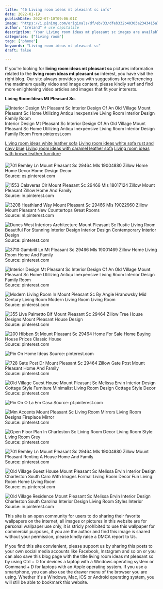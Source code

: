 ```yaml
---
title: "46 Living room ideas mt pleasant sc info"
date: 2022-01-19
publishDate: 2022-07-10T09:06:01Z
image: "https://i.pinimg.com/originals/df/eb/33/dfeb332b40303a2343415a7a808c1de7.jpg"
author: "Ireland" # use capitalize
description: "Your Living room ideas mt pleasant sc images are available. Living room ideas mt pleasant sc are a topic that is being searched for and liked by netizens today. You can Find and Download the Living room ideas mt pleasant sc files here. Download all royalty-free vectors."
categories: ["living room"]
tags: ["phone"]
keywords: "Living room ideas mt pleasant sc"
draft: false

---
```


If you're looking for **living room ideas mt pleasant sc** pictures information related to the **living room ideas mt pleasant sc** interest, you have visit the right  blog.  Our site always  provides you with  suggestions  for refferencing  the maximum  quality video and image  content, please kindly surf and find more enlightening video articles and images  that fit your interests.

**Living Room Ideas Mt Pleasant Sc**. 

![Interior Design Mt Pleasant Sc Interior Design Of An Old Village Mount Pleasant Sc Home Utilizing Antiqu Inexpensive Living Room Interior Design Family Room](https://i.pinimg.com/originals/c1/77/66/c17766e4911510ea42ed7368830d0c84.jpg "Interior Design Mt Pleasant Sc Interior Design Of An Old Village Mount Pleasant Sc Home Utilizing Antiqu Inexpensive Living Room Interior Design Family Room")
Interior Design Mt Pleasant Sc Interior Design Of An Old Village Mount Pleasant Sc Home Utilizing Antiqu Inexpensive Living Room Interior Design Family Room From pinterest.com

[Living room ideas white leather sofa](/living-room-ideas-white-leather-sofa/)
[Living room ideas white sofa rust and navy blue](/living-room-ideas-white-sofa-rust-and-navy-blue/)
[Living room ideas with caramel leather sofa](/living-room-ideas-with-caramel-leather-sofa/)
[Living room ideas with brown leather furniture](/living-room-ideas-with-brown-leather-furniture/)



### 

 


![701 Remley Ln Mount Pleasant Sc 29464 Mls 19004880 Zillow Home Home Decor Home Design Decor](https://i.pinimg.com/564x/9e/96/cb/9e96cbb76245378e583047061518304f.jpg "701 Remley Ln Mount Pleasant Sc 29464 Mls 19004880 Zillow Home Home Decor Home Design Decor")
Source: es.pinterest.com

 

![1553 Calaveras Cir Mount Pleasant Sc 29466 Mls 18017124 Zillow Mount Pleasant Zillow Home And Family](https://i.pinimg.com/originals/40/1e/69/401e692ea208fec3698cb38dfb0271f5.jpg "1553 Calaveras Cir Mount Pleasant Sc 29466 Mls 18017124 Zillow Mount Pleasant Zillow Home And Family")
Source: in.pinterest.com

 

![3208 Heathland Way Mount Pleasant Sc 29466 Mls 19022960 Zillow Mount Pleasant New Countertops Great Rooms](https://i.pinimg.com/originals/db/c5/7a/dbc57ad3997361e533dcbe713c6d4ffe.jpg "3208 Heathland Way Mount Pleasant Sc 29466 Mls 19022960 Zillow Mount Pleasant New Countertops Great Rooms")
Source: nl.pinterest.com

 

![Dunes West Interiors Architecture Mount Pleasant Sc Rustic Living Room Beautiful For Stunning Interior Design Interior Design Contemporary Interior Design](https://i.pinimg.com/originals/f5/04/30/f5043021be5d2b0de631f2ab2c6837cf.jpg "Dunes West Interiors Architecture Mount Pleasant Sc Rustic Living Room Beautiful For Stunning Interior Design Interior Design Contemporary Interior Design")
Source: pinterest.com

 

![3710 Gambrill Ln Mt Pleasant Sc 29466 Mls 19001469 Zillow Home Living Room Home And Family](https://i.pinimg.com/originals/5b/22/59/5b225986a26186ade98d7a1c7871f04e.jpg "3710 Gambrill Ln Mt Pleasant Sc 29466 Mls 19001469 Zillow Home Living Room Home And Family")
Source: pinterest.com

 

![Interior Design Mt Pleasant Sc Interior Design Of An Old Village Mount Pleasant Sc Home Utilizing Antiqu Inexpensive Living Room Interior Design Family Room](https://i.pinimg.com/originals/c1/77/66/c17766e4911510ea42ed7368830d0c84.jpg "Interior Design Mt Pleasant Sc Interior Design Of An Old Village Mount Pleasant Sc Home Utilizing Antiqu Inexpensive Living Room Interior Design Family Room")
Source: pinterest.com

 

![Modern Living Room In Mount Pleasant Sc By Angie Hranowsky Mid Century Living Room Modern Living Room Living Room](https://i.pinimg.com/originals/e1/cb/04/e1cb0452f420468a613ebae30ecf89d9.jpg "Modern Living Room In Mount Pleasant Sc By Angie Hranowsky Mid Century Living Room Modern Living Room Living Room")
Source: pinterest.com

 

![355 Live Palmetto Blf Mount Pleasant Sc 29464 Zillow Tree House Designs Mount Pleasant House Design](https://i.pinimg.com/originals/6f/4f/8d/6f4f8d36f64c8c35206a2edbd940cd28.png "355 Live Palmetto Blf Mount Pleasant Sc 29464 Zillow Tree House Designs Mount Pleasant House Design")
Source: pinterest.com

 

![200 Hibben St Mount Pleasant Sc 29464 Home For Sale Home Buying House Prices Classic House](https://i.pinimg.com/originals/95/ca/e3/95cae301bb5ebf69666d21bfe6e91e58.png "200 Hibben St Mount Pleasant Sc 29464 Home For Sale Home Buying House Prices Classic House")
Source: pinterest.com

 

![Pin On Home Ideas](https://i.pinimg.com/originals/44/e6/c2/44e6c24020bb1ef40166ce4abca17c28.jpg "Pin On Home Ideas")
Source: pinterest.com

 

![728 Gate Post Dr Mount Pleasant Sc 29464 Zillow Gate Post Mount Pleasant Home And Family](https://i.pinimg.com/originals/52/55/b8/5255b8b1d4281fd145cc7daa3286e7c0.jpg "728 Gate Post Dr Mount Pleasant Sc 29464 Zillow Gate Post Mount Pleasant Home And Family")
Source: pinterest.com

 

![Old Village Guest House Mount Pleasant Sc Melissa Ervin Interior Design Cottage Style Furniture Minimalist Living Room Design Cottage Style Decor](https://i.pinimg.com/originals/47/9f/42/479f42cf27772ae5a070d9967212c5a0.jpg "Old Village Guest House Mount Pleasant Sc Melissa Ervin Interior Design Cottage Style Furniture Minimalist Living Room Design Cottage Style Decor")
Source: pinterest.com

 

![Pin On O La Em Casa](https://i.pinimg.com/originals/57/7b/7c/577b7c5f4ae0031dad862fb7b67f1533.jpg "Pin On O La Em Casa")
Source: pt.pinterest.com

 

![Mm Accents Mount Pleasant Sc Living Room Mirrors Living Room Designs Fireplace Mirror](https://i.pinimg.com/originals/bb/30/a2/bb30a2e44772508e5566b11c18794d67.jpg "Mm Accents Mount Pleasant Sc Living Room Mirrors Living Room Designs Fireplace Mirror")
Source: pinterest.com

 

![Open Floor Plan In Charleston Sc Living Room Decor Living Room Style Living Room Grey](https://i.pinimg.com/originals/15/ff/d9/15ffd9cd0531859230fc38c535684a7b.jpg "Open Floor Plan In Charleston Sc Living Room Decor Living Room Style Living Room Grey")
Source: pinterest.com

 

![701 Remley Ln Mount Pleasant Sc 29464 Mls 19004880 Zillow Mount Pleasant Renting A House Home And Family](https://i.pinimg.com/originals/5a/32/66/5a32668a38139d0d8442f8e9be4cae54.jpg "701 Remley Ln Mount Pleasant Sc 29464 Mls 19004880 Zillow Mount Pleasant Renting A House Home And Family")
Source: pinterest.com

 

![Old Village Guest House Mount Pleasant Sc Melissa Ervin Interior Design Charleston South Caro With Images Formal Living Room Decor Fun Living Room Home Living Room](https://i.pinimg.com/originals/6b/ca/ee/6bcaeee473d70f15cd6781c875be193f.jpg "Old Village Guest House Mount Pleasant Sc Melissa Ervin Interior Design Charleston South Caro With Images Formal Living Room Decor Fun Living Room Home Living Room")
Source: es.pinterest.com

 

![Old Village Residence Mount Pleasant Sc Melissa Ervin Interior Design Charleston South Carolina Interior Design Living Room Styles Interior](https://i.pinimg.com/originals/df/eb/33/dfeb332b40303a2343415a7a808c1de7.jpg "Old Village Residence Mount Pleasant Sc Melissa Ervin Interior Design Charleston South Carolina Interior Design Living Room Styles Interior")
Source: in.pinterest.com

 

This site is an open community for users to do sharing their favorite wallpapers on the internet, all images or pictures in this website are for personal wallpaper use only, it is stricly prohibited to use this wallpaper for commercial purposes, if you are the author and find this image is shared without your permission, please kindly raise a DMCA report to Us.

If you find this site convienient, please support us by sharing this posts to your own social media accounts like Facebook, Instagram and so on or you can also save this blog page with the title living room ideas mt pleasant sc by using Ctrl + D for devices a laptop with a Windows operating system or Command + D for laptops with an Apple operating system. If you use a smartphone, you can also use the drawer menu of the browser you are using. Whether it's a Windows, Mac, iOS or Android operating system, you will still be able to bookmark this website.
